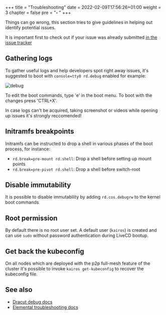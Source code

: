 +++
title = "Troubleshooting"
date = 2022-02-09T17:56:26+01:00
weight = 3
chapter = false
pre = "<b>- </b>"
+++

Things can go wrong, this section tries to give guidelines in helping out identify potential issues.

It is important first to check out if your issue was already submitted [in the issue tracker](https://github.com/kairos-io/kairos/issues)

## Gathering logs

To gather useful logs and help developers spot right away issues, it's suggested to boot with `console=tty0 rd.debug` enabled for example:

![debug](https://user-images.githubusercontent.com/2420543/191934926-7d4ac908-9a4c-4ef4-9891-75820e6b8fe6.gif)

To edit the boot commands, type 'e' in the boot menu. To boot with the changes press 'CTRL+X'.

In case logs can't be acquired, taking screenshot or videos while opening up issues it's strongly reccomended!

## Initramfs breakpoints

Initramfs can be instructed to drop a shell in various phases of the boot process, for instance:

- `rd.break=pre-mount rd.shell`: Drop a shell before setting up mount points
- `rd.break=pre-pivot rd.shell`: Drop a shell before switch-root

## Disable immutability

It is possible to disable immutability by adding `rd.cos.debugrw` to the kernel boot commands

## Root permission

By default there is no root user set. A default user (`kairos`) is created and can use `sudo` without password authentication during LiveCD bootup.

## Get back the kubeconfig

On all nodes which are deployed with the p2p full-mesh feature of the cluster it's possible to invoke `kairos get-kubeconfig` to recover the kubeconfig file.

## See also

- [Dracut debug docs](https://fedoraproject.org/wiki/How_to_debug_Dracut_problems)
- [Elemental troubleshooting docs](https://rancher.github.io/elemental-toolkit/docs/reference/troubleshooting/)